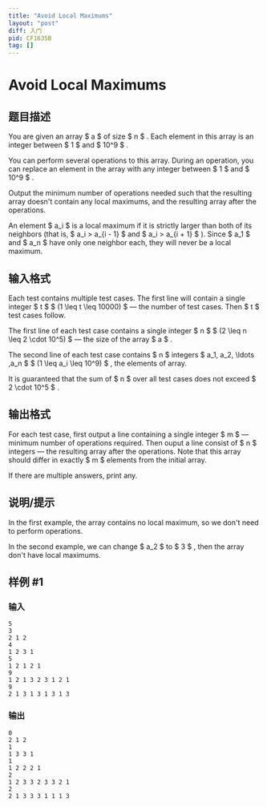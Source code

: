 ```yaml
---
title: "Avoid Local Maximums"
layout: "post"
diff: 入门
pid: CF1635B
tag: []
---
```


# Avoid Local Maximums

## 题目描述

You are given an array $ a $ of size $ n $ . Each element in this array is an integer between $ 1 $ and $ 10^9 $ .

You can perform several operations to this array. During an operation, you can replace an element in the array with any integer between $ 1 $ and $ 10^9 $ .

Output the minimum number of operations needed such that the resulting array doesn't contain any local maximums, and the resulting array after the operations.

An element $ a_i $ is a local maximum if it is strictly larger than both of its neighbors (that is, $ a_i > a_{i - 1} $ and $ a_i > a_{i + 1} $ ). Since $ a_1 $ and $ a_n $ have only one neighbor each, they will never be a local maximum.

## 输入格式

Each test contains multiple test cases. The first line will contain a single integer $ t $ $ (1 \leq t \leq 10000) $ — the number of test cases. Then $ t $ test cases follow.

The first line of each test case contains a single integer $ n $ $ (2 \leq n \leq 2 \cdot 10^5) $ — the size of the array $ a $ .

The second line of each test case contains $ n $ integers $ a_1, a_2, \ldots ,a_n $ $ (1 \leq a_i \leq 10^9) $ , the elements of array.

It is guaranteed that the sum of $ n $ over all test cases does not exceed $ 2 \cdot 10^5 $ .

## 输出格式

For each test case, first output a line containing a single integer $ m $ — minimum number of operations required. Then ouput a line consist of $ n $ integers — the resulting array after the operations. Note that this array should differ in exactly $ m $ elements from the initial array.

If there are multiple answers, print any.

## 说明/提示

In the first example, the array contains no local maximum, so we don't need to perform operations.

In the second example, we can change $ a_2 $ to $ 3 $ , then the array don't have local maximums.

## 样例 #1

### 输入

```
5
3
2 1 2
4
1 2 3 1
5
1 2 1 2 1
9
1 2 1 3 2 3 1 2 1
9
2 1 3 1 3 1 3 1 3
```

### 输出

```
0
2 1 2
1
1 3 3 1
1
1 2 2 2 1
2
1 2 3 3 2 3 3 2 1
2
2 1 3 3 3 1 1 1 3
```

